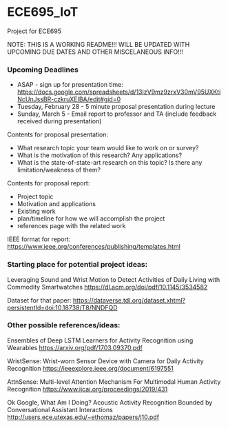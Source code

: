 # ECE695_IoT
Project for ECE695

NOTE: THIS IS A WORKING README!!! WILL BE UPDATED WITH UPCOMING DUE DATES AND OTHER MISCELANEOUS INFO!!!

### Upcoming Deadlines
- ASAP - sign up for presentation time: https://docs.google.com/spreadsheets/d/13IzV9mz9zrxV30mV95UXKtiNcUnJssBR-czkruXEIBA/edit#gid=0
- Tuesday, February 28 - 5 minute proposal presentation during lecture
- Sunday, March 5 - Email report to professor and TA (include feedback received during presentation)

Contents for proposal presentation:
- What research topic your team would like to work on or survey?
- What is the motivation of this research? Any applications?
- What is the state-of-state-art research on this topic? Is there any limitation/weakness of them?

Contents for proposal report:
- Project topic
- Motivation and applications
- Existing work
- plan/timeline for how we will accomplish the project
- references page with the related work

IEEE format for report:
https://www.ieee.org/conferences/publishing/templates.html

### Starting place for potential project ideas:
Leveraging Sound and Wrist Motion to Detect Activities of Daily Living with Commodity Smartwatches
https://dl.acm.org/doi/pdf/10.1145/3534582

Dataset for that paper:
https://dataverse.tdl.org/dataset.xhtml?persistentId=doi:10.18738/T8/NNDFQD

### Other possible references/ideas:
Ensembles of Deep LSTM Learners for Activity Recognition using Wearables
https://arxiv.org/pdf/1703.09370.pdf

WristSense: Wrist-worn Sensor Device with Camera for Daily Activity Recognition
https://ieeexplore.ieee.org/document/6197551

AttnSense: Multi-level Attention Mechanism For Multimodal Human Activity Recognition
https://www.ijcai.org/proceedings/2019/431

Ok Google, What Am I Doing? Acoustic Activity Recognition Bounded by Conversational Assistant Interactions
http://users.ece.utexas.edu/~ethomaz/papers/j10.pdf
